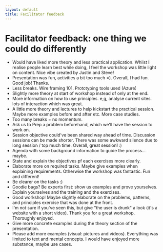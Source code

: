 ```yaml
---
layout: default
title: Facilitator feedback
---
```


# Facilitator feedback: one thing we could do differently

* Would have liked more theory and less practical application. Whilst I realise people learn best while doing, I feel the workshop was little light on content. Nice vibe created by Justin and Steve!
* Presentation was fun, activities a bit too much =). Overall, I had fun. Good job! Thanks.
* Less breaks. Wire framing 101. Prototyping tools used (Azure)
* Slightly more theory at start of workshop instead of only at the end.
* More information on how to use principles. e,g, analyse current sites. lots of interaction which was great.
* A little more theory and lectures to help kickstart the practical session. Maybe more examples before and after etc. More case studies.
* Too many breaks = no momentum.
* Ask us to Prep a problem beforehand, which we'll have the session to work on.
* Session objective could've been shared way ahead of time. Discussion sessions can be made shorter. There was some awkward silence due to long session / top much time. Overall, great session! :)
* Agenda with some background information to guide the process... maybe.
* State and explain the objectives pf each exercises more clearly.
* Elaborate more on required tasks. Maybe give examples when explaining requirements. Otherwise the workshop was fantastic. Fun and different!
* Be clearer on the tasks :)
* Goodie bags? Be experts first: show us examples and prove yourselves. Explain yourselves and the training and the exercises.
* Good workshop! Maybe slightly elaborate on the problems, patterns, and principles exercise that was done at the front.
* I'm not sure if you've seen this, but give "the user is drunk" a look (it's a website with a short video). Thank you for a great workshop. Thoroughly enjoyed.
* Give more concrete examples during the theory section of the presentation.
* Please add more examples (visual: pictures and videos). Everything was limited to text and mental concepts. I would have enjoyed more substance, maybe use cases.
